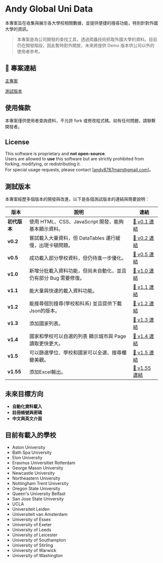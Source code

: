 # Andy Global Uni Data

本專案旨在收集與展示各大學校相關數據，並提供便捷的搜尋功能，特別針對外國大學的資訊。

> 本專案是為公司開發的查找工具，透過爬蟲技術抓取外國大學的資料。目前仍在開發階段，因此暫時對外開放，未來將提供 Demo 版本供公司以外的使用者參考。

## 📌 專案連結
[主專案](https://andy-globalunidata.github.io/main_project)

[測試版本](https://andy-globalunidata.github.io/test_project)

## 使用條款
本專案僅供使用者查詢資料，不允許 fork 或修改程式碼。如有任何問題，請聯繫開發者。

## License
This software is proprietary and **not open-source**.  
Users are allowed to **use** this software but are strictly prohibited from forking, modifying, or redistributing it.  
For special usage requests, please contact [andy8787main@gmail.com]。

## 測試版本
本專案經歷多個版本的開發與改進，以下是各個測試版本的連結與簡要說明：

| 版本 | 說明 | 連結 |
|------|------|------|
| **初代版本** | 使用 HTML、CSS、JavaScript 開發，能夠基本顯示資料。 | [🔗 v0.1 連結](https://andy-globalunidata.github.io/old_project/v0.1) |
| **v0.2** | 嘗試載入大量資料，但 DataTables 運行緩慢，出現卡頓問題。 | [🔗 v0.2 連結](https://andy-globalunidata.github.io/old_project/v0.2) |
| **v0.5** | 成功載入部分學校資料，但仍待進一步優化。 | [🔗 v0.5 連結](https://andy-globalunidata.github.io/old_project/v0.5) |
| **v1.0** | 新增分批載入資料功能，但尚未自動化，並且仍有部分 Bug 需要修復。 | [🔗 v1.0 連結](https://andy-globalunidata.github.io/old_project/v1.0) |
| **v1.1** | 能大量與快速的載入資料功能。 | [🔗 v1.1 連結](https://andy-globalunidata.github.io/old_project/v1.1) |
| **v1.2** | 能搜尋個別搜尋(學校和科系) 並且提供下載Json的版本。 | [🔗 v1.2 連結](https://andy-globalunidata.github.io/old_project/v1.2) |
| **v1.3** | 添加國家列表。 | [🔗 v1.3 連結](https://andy-globalunidata.github.io/old_project/v1.3) |
| **v1.4** | 國家和學校可以自選的列表 顯示城市與 Page讀取更快更大。 | [🔗 v1.4 連結](https://andy-globalunidata.github.io/old_project/v1.4) |
| **v1.5** | 可以篩選學位、學校和國家可以全選、搜尋欄變美觀。 | [🔗 v1.5 連結](https://andy-globalunidata.github.io/old_project/v1.5) |
| **v1.55** | 添加Excel輸出。 | [🔗 v1.55 連結](https://andy-globalunidata.github.io/old_project/v1.55) |

## 未來目標方向
- **自動化資料載入**
- **註冊帳號與密碼**
- **中文與英文介面**

## 目前有載入的學校
- Aston University
- Bath Spa University
- Elon University
- Erasmus Universitiet Rotterdam
- George Mason University
- Newcastle University
- Northeastern University
- Nottingham Trent University
- Oregon State University
- Queen's University Belfast
- San Jose State University
- UCLA
- Universiteit Leiden
- Universiteit van Amsterdam
- University of Essex
- University of Exeter
- University of Leeds
- University of Leicester
- University of Southampton
- University of Stirling
- University of Warwick
- University of Washington
